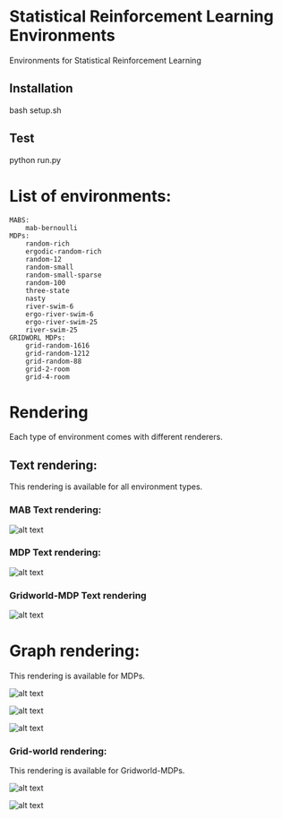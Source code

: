# Statistical Reinforcement Learning Environments
Environments for Statistical Reinforcement Learning

## Installation

bash setup.sh

## Test
python run.py

# List of environments:
    
    MABS:
        mab-bernoulli
    MDPs:
        random-rich
        ergodic-random-rich
        random-12
        random-small
        random-small-sparse
        random-100
        three-state
        nasty
        river-swim-6
        ergo-river-swim-6
        ergo-river-swim-25
        river-swim-25
    GRIDWORL MDPs:
        grid-random-1616
        grid-random-1212
        grid-random-88
        grid-2-room
        grid-4-room

# Rendering

Each type of environment comes with different renderers.


## Text rendering:

 This rendering is available for all environment types.


### MAB Text rendering:

![alt text](demo/screenshots/TextRenderingBandit.png)

### MDP Text rendering:

![alt text](demo/screenshots/TextRendering.png)

### Gridworld-MDP Text rendering
![alt text](demo/screenshots/TextRenderingGridWorld.png)

# Graph rendering:

This rendering is available for MDPs.

![alt text](demo/videos/3states.gif)

![alt text](demo/videos/riverswim2.gif)

![alt text](demo/videos/graph.gif)


### Grid-world rendering:

This rendering is available for Gridworld-MDPs.

![alt text](demo/videos/gridworld.gif)


![alt text](demo/videos/gridworldbig.gif)

